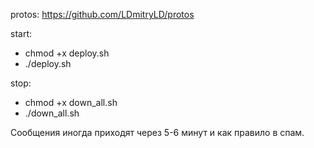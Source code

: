 protos: https://github.com/LDmitryLD/protos

start:
 - chmod +x deploy.sh
 - ./deploy.sh

stop:
 - chmod +x down_all.sh
 - ./down_all.sh

Сообщения иногда приходят через 5-6 минут и как правило в спам.